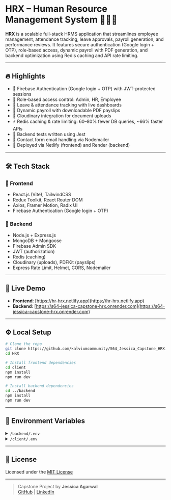 
# HRX – Human Resource Management System 🧑‍💼🚀

**HRX** is a scalable full-stack HRMS application that streamlines employee management, attendance tracking, leave approvals, payroll generation, and performance reviews. It features secure authentication (Google login + OTP), role-based access, dynamic payroll with PDF generation, and backend optimization using Redis caching and API rate limiting.

---

## 🔥 Highlights

- 🔐 Firebase Authentication (Google login + OTP) with JWT-protected sessions
- 💼 Role-based access control: Admin, HR, Employee
- 📆 Leave & attendance tracking with live dashboards
- 💸 Dynamic payroll with downloadable PDF payslips
- 📁 Cloudinary integration for document uploads
- ⚡ Redis caching & rate limiting: 60–80% fewer DB queries, ~66% faster APIs
- 🧪 Backend tests written using Jest
- 📩 Contact form email handling via Nodemailer
- 🚀 Deployed via Netlify (frontend) and Render (backend)

---

## 🛠️ Tech Stack

### 🔹 Frontend
- React.js (Vite), TailwindCSS
- Redux Toolkit, React Router DOM
- Axios, Framer Motion, Radix UI
- Firebase Authentication (Google login + OTP)

### 🔸 Backend
- Node.js + Express.js
- MongoDB + Mongoose
- Firebase Admin SDK
- JWT (authorization)
- Redis (caching)
- Cloudinary (uploads), PDFKit (payslips)
- Express Rate Limit, Helmet, CORS, Nodemailer

---

## 🚀 Live Demo

- **Frontend**: [https://hr-hrx.netlify.app](https://hr-hrx.netlify.app)  
- **Backend**: [https://s64-jessica-capstone-hrx.onrender.com](https://s64-jessica-capstone-hrx.onrender.com)

---

## ⚙️ Local Setup

```bash
# Clone the repo
git clone https://github.com/kalviumcommunity/S64_Jessica_Capstone_HRX.git
cd HRX

# Install frontend dependencies
cd client
npm install
npm run dev

# Install backend dependencies
cd ../backend
npm install
npm run dev
```

---

## 🔐 Environment Variables

<details>
<summary><code>/backend/.env</code></summary>

```env
PORT=5000
MONGO_URI=your_mongodb_uri
JWT_SECRET=your_jwt_secret

REDIS_URL=your_redis_url

EMAIL_USER=your_email
EMAIL_PASSWORD=your_email_password
ADMIN_EMAIL=your_email

CLOUDINARY_CLOUD_NAME=your_cloud_name
CLOUDINARY_API_KEY=your_api_key
CLOUDINARY_API_SECRET=your_api_secret

FIREBASE_TYPE=service_account
FIREBASE_PROJECT_ID=your_project_id
FIREBASE_PRIVATE_KEY_ID=your_key_id
FIREBASE_PRIVATE_KEY="-----BEGIN PRIVATE KEY-----\n...\n-----END PRIVATE KEY-----\n"
FIREBASE_CLIENT_EMAIL=your_email
FIREBASE_CLIENT_ID=your_id
FIREBASE_AUTH_URI=https://accounts.google.com/o/oauth2/auth
FIREBASE_TOKEN_URI=https://oauth2.googleapis.com/token
FIREBASE_AUTH_PROVIDER_CERT_URL=https://www.googleapis.com/oauth2/v1/certs
FIREBASE_CLIENT_CERT_URL=https://www.googleapis.com/robot/v1/metadata/x509/...
```

</details>

<details>
<summary><code>/client/.env</code></summary>

```env
VITE_API_BASE_URL=http://localhost:5000/api
VITE_FIREBASE_API_KEY=your_firebase_key
```

</details>

---

## 📄 License

Licensed under the [MIT License](./LICENSE)

---

> Capstone Project by **Jessica Agarwal**  
> [GitHub](https://github.com/jessicaagarwal) | [LinkedIn](https://www.linkedin.com/in/jessica-agarwal-00b6b7225/)
